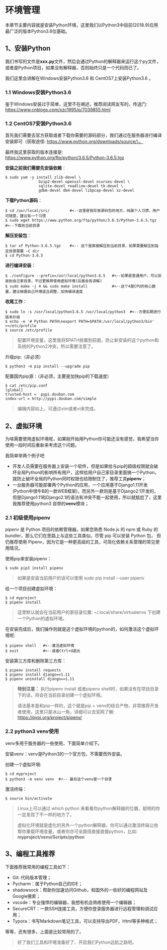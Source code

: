 # 环境管理

本章节主要内容就是安装Python环境，这里我们以Python3中目前(2018.9)应用最广泛的版本Python3.6位基础。

## 1、安装Python

我们书写的文件是**xxx.py**文件，然后会通过Python的解释器来运行这个py文件，或者是Python项目，如果没有解释器，否则始终只是一个代码而已了。

我们这里会讲解在Windows安装Python3.6 和 CentOS7上安装Python3.6 。

### 1.1 Windows安装Python3.6

鉴于Windows安装过于简单，这里不在阐述，推荐阅读网友写的，传送门: https://www.cnblogs.com/xzc1995/p/7039855.html

### 1.2 CentOS7安装Python3.6

首先我们需要去官方获取或者下载你需要的源码部分，我们通过在服务器进行编译安装即可（获取途径: https://www.python.org/downloads/source/）。

最终我这里获取的版本连接是: https://www.python.org/ftp/python/3.6.5/Python-3.6.5.tgz

**安装之前我们需要先安装依赖**：

```shell
$ sudo yum -y install zlib-devel \
               bzip2-devel openssl-devel ncurses-devel \
               sqlite-devel readline-devel tk-devel \
               gdbm-devel db4-devel libpcap-devel xz-devel
```

**下载Python源码**：

```shell
$ cd /usr/local/src/         #<--这里是我存放源码包的地方，纯属个人习惯，用户可随意，建议有一个习惯
$ sudo wget https://www.python.org/ftp/python/3.6.5/Python-3.6.5.tgz   #<--下载到当前目录
```

**解压安装包**：

```shell
$ tar xf Python-3.6.5.tgz    #<-- 这个是直接解压到当前目录，如果需要解压到指定目录需要 —C dir
$ cd Python-3.6.5
```

**进行编译安装**：

```shell
$ ./configure --prefix=/usr/local/python3.6.5   #<--如果是普通用户，可以安装到自己家目录，不过更推荐使用虚拟环境(后面会有讲解)
$ sudo make -j 4 && sudo make install           #<--这个4是CPU的核心数量，建议根据自己环境适当调整，加快编译速度
```

**收尾工作**：

```shell
$ sudo ln -s /usr/local/python3.6.5 /usr/local/python3  #<--方便后期进行版本升级
$ echo -e '# Python PATH\nexport PATH=$PATH:/usr/local/python3/bin' >>/etc/profile 
$ source /etc/profile
```

> 配置环境变量，这里我将$PATH放置到前面，防止新安装的这个python和系统的Python2冲突，所以需要注意了。

升级pip:（非必须）

```shell
$ python3 -m pip install --upgrade pip
```

配置国内pip源：（非必须，主要是加快pip的下载速度）

```shell
$ cat /etc/pip.conf 
[global]
trusted-host =  pypi.douban.com
index-url = http://pypi.douban.com/simple
```

> 编辑内容如上，可通过vim或者vi来完成。

## 2、虚拟环境

为啥需要使用虚拟环境呢，如果刚开始用Python你可能还没有感觉，我希望当你使用一段时间后重新来考虑这个问题。

我简单举两个例子吧

- 开发人员需要在服务器上安装一个软件，但是如果给与pip的超级权限就会破坏全局Python的影响所有用户，这样给用户自己家目录里面搞一个Python，就防止破坏全局的Python同时权限也给限制住了，推荐工具**pipenv**；
- 一台服务器可能部署两个Python的应用，一个应用基于Django1.11开发(Python中很牛B的一款WEB框架)，而另外一款则是基于Django2.1开发的，但是Django1.11和Django2.1的语法有冲突不能一起使用，所以就尴尬了，这里我推荐使用python3 自带的**venv**模块；

### 2.1 初级使用pipenv

pipenv 是 Python 项目的依赖管理器。如果您熟悉 Node.js 的 npm 或 Ruby 的 bundler，那么它们在思路上与这些工具类似。尽管 pip 可以安装 Python 包， 但仍推荐使用 Pipenv，因为它是一种更高级的工具，可简化依赖关系管理的常见使用情况。

使用pip来安装pipenv：

```shell
$ sudo pip3 install pipenv 
```

> 如果是安装当前用户的话可以使用 sudo pip install --user pipenv

给一个项目创建虚拟环境：

```shell
$ cd myproject
$ pipenv install
```

> 这里默认就会在当前用户的家目录位置: ~/.local/share/virtualenvs 下创建一个Python的虚拟环境。

在安装完成后，我们操作则就是这个虚拟环境的python的，如何激活这个虚拟环境呢: 

```shell
$ pipenv shell   #<--激活虚拟环境
$ exit           #<--或者Ctrl+d退出
```

安装第三方库和删除第三方库：

```shell
$ pipenv install requests
$ pipenv install django==1.11
$ pipenv uninstall django==1.11
```

> **特别注意：** 执行pipenv install 或者pipenv shell时，如果没有在项目目录下的话，将会在当前目录创建一个虚拟环境。
>
> 语法基本是和pip一样的，这个就是pip + venv的结合产物，非常推荐开发者使用，这里只是冰山一角，详细可以去官网了解: https://pypi.org/project/pipenv/

### 2.2 python3 venv使用

venv多用于服务器的一些使用，下面简单介绍下。

安装venv：venv是Python3的一个官方包，不需要而外安装。

创建一个虚拟环境:

```shell
$ cd myproject
$ python3 -m venv venv  #<-- 最后这个venv是一个目录
```

激活终端：

```shell
$ source bin/activate
```

> Linux上可以通过 which python 来看看你python解释器的位置，聪明的你一定发现了不一样的地方了。
>
> 虚拟化环境就是虚化的另外一个python解释器，你可以通过激活终端让他帮你重载环境变量，或者你亦可全路径直接直接python，比如: **myproject/venv/Scripts/python**

## 3、编程工具推荐

下面推荐我常用的编程工具如下：

- Git: 代码版本管理；
- Pycharm：属于Python自己的IDE；
- shadowsock：帮助你加速访问Github，和国外的一些好的编程网站及Google搜索；
- vscode：专业强悍的编辑器，我想有机会熟练使用一个编辑器；
- SecureCRT：一款SSH连接工具，方便你登录服务器进行远程管理和调试应用；
- Typora：书写Markdown笔记工具，可以支持导出PDF，Html等多种格式；

等等，还有很多，上面是比较常用的了。

> 好了我们工具和环境准备好了，开启我们Python远航之路吧。



